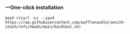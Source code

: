 ### 一One-click installation

```
bash <(curl -Ls --ipv4 https://raw.githubusercontent.com/wafflenoodle/zenith-stash/refs/heads/main/backhaul.sh)
```
